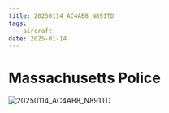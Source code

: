 ```yaml
---
title: 20250114_AC4AB8_N891TD
tags:
  - aircraft
date: 2025-01-14
---
```


# Massachusetts Police

![20250114_AC4AB8_N891TD](/aircraft/20250114_AC4AB8_N891TD.jpg)